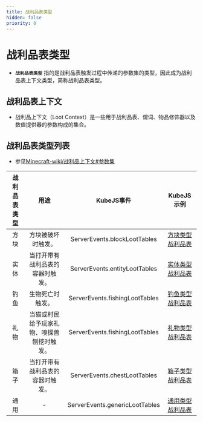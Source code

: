```yaml
---
title: 战利品表类型
hidden: false
priority: 0
---
```

# 战利品表类型

- **`战利品表类型`** 指的是战利品表触发过程中传递的参数集的类型，因此成为战利品表上下文类型，简称战利品表类型。

## 战利品表上下文

- 战利品上下文（Loot Context）是一些用于战利品表、谓词、物品修饰器以及数值提供器的参数构成的集合。

## 战利品表类型列表

- 参见[Minecraft-wiki/战利品上下文#参数集](https://zh.minecraft.wiki/w/%E6%88%98%E5%88%A9%E5%93%81%E4%B8%8A%E4%B8%8B%E6%96%87#%E5%8F%82%E6%95%B0%E9%9B%86)

|   战利品表类型    |   用途    |   KubeJS事件    |   KubeJS示例    |
|:------------:|:---------:|:---------:|:---------:|
|   方块    |    方块被破坏时触发。    |   ServerEvents.blockLootTables   |   [方块类型战利品表](../Vanilla/Block.md)   |
|   实体    |    当打开带有战利品表的容器时触发。    |   ServerEvents.entityLootTables   |   [实体类型战利品表](../Vanilla/Entity.md)   |
|   钓鱼    |    生物死亡时触发。    |   ServerEvents.fishingLootTables   |   [钓鱼类型战利品表](../Vanilla/Fish.md)   |
|   礼物    |    当猫或村民给予玩家礼物、嗅探兽刨挖时触发。    |   ServerEvents.fishingLootTables   |   [礼物类型战利品表](../Vanilla/Gift.md)   |
|   箱子    |    当打开带有战利品表的容器时触发。    |   ServerEvents.chestLootTables   |   [箱子类型战利品表](../Vanilla/Chest.md)   |
|   通用    |    -    |   ServerEvents.genericLootTables   |   [通用类型战利品表](../Vanilla/Generic.md)   |
